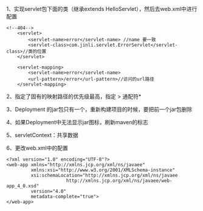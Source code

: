 1、实现servlet包下面的类（继承extends HelloServlet），然后去web.xml中进行配置
```aidl
<!--404-->
    <servlet>
        <servlet-name>error</servlet-name> //name 要一致
        <servlet-class>com.jinli.servlet.ErrorServlet</servlet-class>//类的位置
    </servlet>
    
    <servlet-mapping>
        <servlet-name>error</servlet-name>
        <url-pattern>/error</url-pattern>//访问的url路径
    </servlet-mapping>
```

2、指定了固有的映射路径的优先级最高，指定 > 通配符*

3、Deployment 的jar包只有一个，重新构建项目的时候，要把前一个jar包删除

4、如果Deployment中无法显示jar图标，刷新maven的标志

5、servletContext：共享数据

6、更改web.xml中的配置


``` 
<?xml version="1.0" encoding="UTF-8"?>
<web-app xmlns="http://xmlns.jcp.org/xml/ns/javaee"
         xmlns:xsi="http://www.w3.org/2001/XMLSchema-instance"
         xsi:schemaLocation="http://xmlns.jcp.org/xml/ns/javaee
                      http://xmlns.jcp.org/xml/ns/javaee/web-app_4_0.xsd"
         version="4.0"
         metadata-complete="true">
</web-app>
       